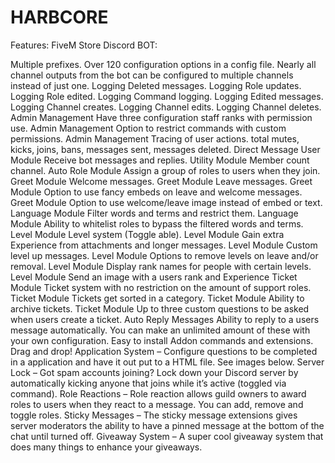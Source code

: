 # HARBCORE

Features:
FiveM Store Discord BOT:

Multiple prefixes.
Over 120 configuration options in a config file.
Nearly all channel outputs from the bot can be configured to multiple channels instead of just one.
Logging Deleted messages.
Logging Role updates.
Logging Role edited.
Logging Command logging.
Logging Edited messages.
Logging Channel creates.
Logging Channel edits.
Logging Channel deletes.
Admin Management Have three configuration staff ranks with permission use.
Admin Management Option to restrict commands with custom permissions.
Admin Management Tracing of user actions. total mutes, kicks, joins, bans, messages sent, messages deleted.
Direct Message User Module Receive bot messages and replies.
Utility Module Member count channel.
Auto Role Module Assign a group of roles to users when they join.
Greet Module Welcome messages.
Greet Module Leave messages.
Greet Module Option to use fancy embeds on leave and welcome messages.
Greet Module Option to use welcome/leave image instead of embed or text.
Language Module Filter words and terms and restrict them.
Language Module Ability to whitelist roles to bypass the filtered words and terms.
Level Module Level system (Toggle able).
Level Module Gain extra Experience from attachments and longer messages.
Level Module Custom level up messages.
Level Module Options to remove levels on leave and/or removal.
Level Module Display rank names for people with certain levels.
Level Module Send an image with a users rank and Experience
Ticket Module Ticket system with no restriction on the amount of support roles.
Ticket Module Tickets get sorted in a category.
Ticket Module Ability to archive tickets.
Ticket Module Up to three custom questions to be asked when users create a ticket.
Auto Reply Messages Ability to reply to a users message automatically. You can make an unlimited amount of these with your own configuration.
Easy to install Addon commands and extensions. Drag and drop!
Application System – Configure questions to be completed in a application and have it out put to a HTML file. See images below.
Server Lock – Got spam accounts joining? Lock down your Discord server by automatically kicking anyone that joins while it’s active (toggled via command).
Role Reactions – Role reaction allows guild owners to award roles to users when they react to a message. You can add, remove and toggle roles.
Sticky Messages – The sticky message extensions gives server moderators the ability to have a pinned message at the bottom of the chat until turned off.
Giveaway System – A super cool giveaway system that does many things to enhance your giveaways.
